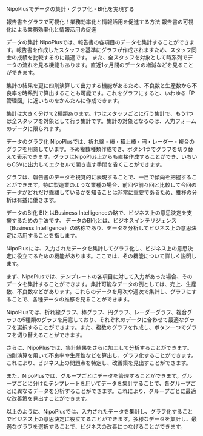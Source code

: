NipoPlusでデータの集計・グラフ化・BI化を実現する

報告書をグラフで可視化！業務効率化と情報活用を促進する方法
報告書の可視化による業務効率化と情報活用の促進


データの集計
NipoPlusでは、報告書の各項目のデータを集計することができます。報告書を作成したスタッフを基準にグラフが作成されますため、スタッフ同士の成績を比較するのに最適です。
また、全スタッフを対象として時系列でデータの流れを見る機能もあります。直近1ヶ月間のデータの増減などを見ることができます。

集計の結果を更に四則演算して出力する機能があるため、不良数と生産数から不良率を時系列で算出することも可能です。これをグラフにすると、いわゆる「P管理図」に近いものをかんたんに作成できます。

集計は大きく分けて2種類あります。1つはスタッフごとに行う集計で、もう1つは全スタッフを対象として行う集計です。集計の対象となるのは、入力フォームのデータに限られます。

データのグラフ化
NipoPlusでは、折れ線・棒・積上棒・円・レーダー・複合のグラフを用意しています。予め複数種類作成でき、ボタン1つでグラフを切り替えて表示できます。グラフはNipoPlus上からも直接作成することができ、いちいちCSVに出力してエクセルで開き直す手間を省くことができます。

グラフは、報告書のデータを視覚的に表現することで、一目で傾向を把握することができます。特に製造業のような業種の場合、前回や前々回と比較して今回のデータがどれだけ乖離しているかを知ることは非常に重要であるため、推移の分析は有益に働きます。

データのBI化
BIとはBusiness Intelligenceの略で、ビジネス上の意思決定を支援するための手法です。
データのBI化とは、ビジネスインテリジェンス（Business Intelligence）の略称であり、データを分析してビジネス上の意思決定に活用することを指します。

NipoPlusには、入力されたデータを集計してグラフ化し、ビジネス上の意思決定に役立てるための機能があります。ここでは、その機能について詳しく説明します。

まず、NipoPlusでは、テンプレートの各項目に対して入力があった場合、そのデータを集計することができます。集計可能なデータの例としては、売上、生産数、不良数などがあります。これらのデータを月次や週次で集計し、グラフにすることで、各種データの推移を見ることができます。

NipoPlusでは、折れ線グラフ、棒グラフ、円グラフ、レーダーグラフ、複合グラフの5種類のグラフを用意しており、それぞれのデータに合わせて最適なグラフを選択することができます。また、複数のグラフを作成し、ボタン一つでグラフを切り替えることができます。

さらに、NipoPlusでは、集計結果をさらに加工して分析することができます。四則演算を用いて不良率や生産性などを算出し、グラフ化することができます。これにより、ビジネス上の問題点を特定し、改善策を見出すことができます。

また、NipoPlusでは、グループごとにデータを管理することができます。グループごとに分けたテンプレートを用いてデータを集計することで、各グループごとに異なるデータを分析することができます。これにより、グループごとに最適な改善策を見出すことができます。

以上のように、NipoPlusでは、入力されたデータを集計し、グラフ化することでビジネス上の意思決定に役立てることができます。多様なデータを集計し、最適なグラフを選択することで、ビジネスの改善につなげることができます。



